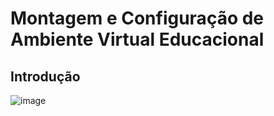 # Montagem e Configuração de Ambiente Virtual Educacional
## Introdução






![image](https://github.com/user-attachments/assets/b7f618cb-8190-4267-ad15-0459db98d453)







